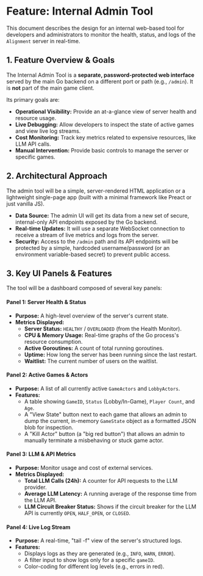 # Feature: Internal Admin Tool

This document describes the design for an internal web-based tool for developers and administrators to monitor the health, status, and logs of the `Alignment` server in real-time.

## 1. Feature Overview & Goals

The Internal Admin Tool is a **separate, password-protected web interface** served by the main Go backend on a different port or path (e.g., `/admin`). It is **not** part of the main game client.

Its primary goals are:
*   **Operational Visibility:** Provide an at-a-glance view of server health and resource usage.
*   **Live Debugging:** Allow developers to inspect the state of active games and view live log streams.
*   **Cost Monitoring:** Track key metrics related to expensive resources, like LLM API calls.
*   **Manual Intervention:** Provide basic controls to manage the server or specific games.

## 2. Architectural Approach

The admin tool will be a simple, server-rendered HTML application or a lightweight single-page app (built with a minimal framework like Preact or just vanilla JS).

*   **Data Source:** The admin UI will get its data from a new set of secure, internal-only API endpoints exposed by the Go backend.
*   **Real-time Updates:** It will use a separate WebSocket connection to receive a stream of live metrics and logs from the server.
*   **Security:** Access to the `/admin` path and its API endpoints will be protected by a simple, hardcoded username/password (or an environment variable-based secret) to prevent public access.

## 3. Key UI Panels & Features

The tool will be a dashboard composed of several key panels:

#### **Panel 1: Server Health & Status**

*   **Purpose:** A high-level overview of the server's current state.
*   **Metrics Displayed:**
    *   **Server Status:** `HEALTHY` / `OVERLOADED` (from the Health Monitor).
    *   **CPU & Memory Usage:** Real-time graphs of the Go process's resource consumption.
    *   **Active Goroutines:** A count of total running goroutines.
    *   **Uptime:** How long the server has been running since the last restart.
    *   **Waitlist:** The current number of users on the waitlist.

#### **Panel 2: Active Games & Actors**

*   **Purpose:** A list of all currently active `GameActors` and `LobbyActors`.
*   **Features:**
    *   A table showing `GameID`, `Status` (Lobby/In-Game), `Player Count`, and `Age`.
    *   A "View State" button next to each game that allows an admin to dump the current, in-memory `GameState` object as a formatted JSON blob for inspection.
    *   A "Kill Actor" button (a "big red button") that allows an admin to manually terminate a misbehaving or stuck game actor.

#### **Panel 3: LLM & API Metrics**

*   **Purpose:** Monitor usage and cost of external services.
*   **Metrics Displayed:**
    *   **Total LLM Calls (24h):** A counter for API requests to the LLM provider.
    *   **Average LLM Latency:** A running average of the response time from the LLM API.
    *   **LLM Circuit Breaker Status:** Shows if the circuit breaker for the LLM API is currently `OPEN`, `HALF_OPEN`, or `CLOSED`.

#### **Panel 4: Live Log Stream**

*   **Purpose:** A real-time, "tail -f" view of the server's structured logs.
*   **Features:**
    *   Displays logs as they are generated (e.g., `INFO`, `WARN`, `ERROR`).
    *   A filter input to show logs only for a specific `gameID`.
    *   Color-coding for different log levels (e.g., errors in red).
